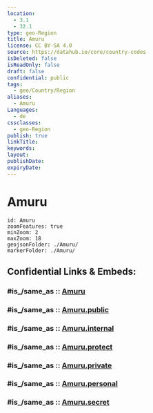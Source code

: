 ```yaml
---
location:
  - 3.1
  - 32.1
type: geo-Region
title: Amuru
license: CC BY-SA 4.0
source: https://datahub.io/core/country-codes
isDeleted: false
isReadOnly: false
draft: false
confidential: public
tags:
  - geo/Country/Region
aliases:
  - Amuru
Languages:
  - de
cssclasses:
  - geo-Region
publish: true
linkTitle:
keywords:
layout:
publishDate:
expiryDate:
---
```


# Amuru

```leaflet
id: Amuru
zoomFeatures: true 
minZoom: 2 
maxZoom: 18
geojsonFolder: ./Amuru/
markerFolder: ./Amuru/
```


## Confidential Links & Embeds: 

### #is_/same_as :: [Amuru](/_Standards/Earth/Continent/Africa/Africa~Central/Uganda/regions~Uganda/Uganda~North/Amuru.md) 

### #is_/same_as :: [Amuru.public](/_public/Earth/Continent/Africa/Africa~Central/Uganda/regions~Uganda/Uganda~North/Amuru.public.md) 

### #is_/same_as :: [Amuru.internal](/_internal/Earth/Continent/Africa/Africa~Central/Uganda/regions~Uganda/Uganda~North/Amuru.internal.md) 

### #is_/same_as :: [Amuru.protect](/_protect/Earth/Continent/Africa/Africa~Central/Uganda/regions~Uganda/Uganda~North/Amuru.protect.md) 

### #is_/same_as :: [Amuru.private](/_private/Earth/Continent/Africa/Africa~Central/Uganda/regions~Uganda/Uganda~North/Amuru.private.md) 

### #is_/same_as :: [Amuru.personal](/_personal/Earth/Continent/Africa/Africa~Central/Uganda/regions~Uganda/Uganda~North/Amuru.personal.md) 

### #is_/same_as :: [Amuru.secret](/_secret/Earth/Continent/Africa/Africa~Central/Uganda/regions~Uganda/Uganda~North/Amuru.secret.md)

